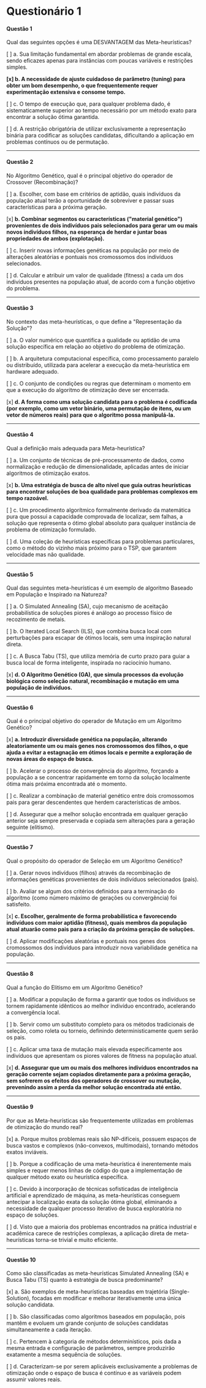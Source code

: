 # Questionário 1

#### Questão 1
Qual das seguintes opções é uma DESVANTAGEM das Meta-heurísticas?

[ ] a. Sua limitação fundamental em abordar problemas de grande escala, sendo eficazes apenas para instâncias com poucas variáveis e restrições simples.

**[x] b. A necessidade de ajuste cuidadoso de parâmetro (tuning) para obter um bom desempenho, o que frequentemente requer experimentação extensiva e consome tempo.**

[ ] c. O tempo de execução que, para qualquer problema dado, é sistematicamente superior ao tempo necessário por um método exato para encontrar a solução ótima garantida.

[ ] d. A restrição obrigatória de utilizar exclusivamente a representação binária para codificar as soluções candidatas, dificultando a aplicação em problemas contínuos ou de permutação.

---

#### Questão 2
No Algoritmo Genético, qual é o principal objetivo do operador de Crossover (Recombinação)?

[ ] a. Escolher, com base em critérios de aptidão, quais indivíduos da população atual terão a oportunidade de sobreviver e passar suas características para a próxima geração.

[x] **b. Combinar segmentos ou características ("material genético") provenientes de dois indivíduos pais selecionados para gerar um ou mais novos indivíduos filhos, na esperança de herdar e juntar boas propriedades de ambos (explotação).**

[ ] c. Inserir novas informações genéticas na população por meio de alterações aleatórias e pontuais nos cromossomos dos indivíduos selecionados.

[ ] d. Calcular e atribuir um valor de qualidade (fitness) a cada um dos indivíduos presentes na população atual, de acordo com a função objetivo do problema.

---

#### Questão 3
No contexto das meta-heurísticas, o que define a "Representação da Solução"?

[ ] a. O valor numérico que quantifica a qualidade ou aptidão de uma solução específica em relação ao objetivo do problema de otimização.

[ ] b. A arquitetura computacional específica, como processamento paralelo ou distribuído, utilizada para acelerar a execução da meta-heurística em hardware adequado.

[ ] c. O conjunto de condições ou regras que determinam o momento em que a execução do algoritmo de otimização deve ser encerrada.

[x] **d. A forma como uma solução candidata para o problema é codificada (por exemplo, como um vetor binário, uma permutação de itens, ou um vetor de números reais) para que o algoritmo possa manipulá-la.**

---

#### Questão 4
Qual a definição mais adequada para Meta-heurística?

[ ] a. Um conjunto de técnicas de pré-processamento de dados, como normalização e redução de dimensionalidade, aplicadas antes de iniciar algoritmos de otimização exatos.

[x] **b. Uma estratégia de busca de alto nível que guia outras heurísticas para encontrar soluções de boa qualidade para problemas complexos em tempo razoável.**

[ ] c. Um procedimento algorítmico formalmente derivado da matemática pura que possui a capacidade comprovada de localizar, sem falhas, a solução que representa o ótimo global absoluto para qualquer instância de problema de otimização formulado.

[ ] d. Uma coleção de heurísticas específicas para problemas particulares, como o método do vizinho mais próximo para o TSP, que garantem velocidade mas não qualidade.

---

#### Questão 5
Qual das seguintes meta-heurísticas é um exemplo de algoritmo Baseado em População e Inspirado na Natureza?

[ ] a. O Simulated Annealing (SA), cujo mecanismo de aceitação probabilística de soluções piores é análogo ao processo físico de recozimento de metais.

[ ] b. O Iterated Local Search (ILS), que combina busca local com perturbações para escapar de ótimos locais, sem uma inspiração natural direta.

[ ] c. A Busca Tabu (TS), que utiliza memória de curto prazo para guiar a busca local de forma inteligente, inspirada no raciocínio humano.

[x] **d. O Algoritmo Genético (GA), que simula processos da evolução biológica como seleção natural, recombinação e mutação em uma população de indivíduos.**

---

#### Questão 6
Qual é o principal objetivo do operador de Mutação em um Algoritmo Genético?

[x] **a. Introduzir diversidade genética na população, alterando aleatoriamente um ou mais genes nos cromossomos dos filhos, o que ajuda a evitar a estagnação em ótimos locais e permite a exploração de novas áreas do espaço de busca.**

[ ] b. Acelerar o processo de convergência do algoritmo, forçando a população a se concentrar rapidamente em torno da solução localmente ótima mais próxima encontrada até o momento.

[ ] c. Realizar a combinação de material genético entre dois cromossomos pais para gerar descendentes que herdem características de ambos.

[ ] d. Assegurar que a melhor solução encontrada em qualquer geração anterior seja sempre preservada e copiada sem alterações para a geração seguinte (elitismo).

---

#### Questão 7
Qual o propósito do operador de Seleção em um Algoritmo Genético?

[ ] a. Gerar novos indivíduos (filhos) através da recombinação de informações genéticas provenientes de dois indivíduos selecionados (pais).

[ ] b. Avaliar se algum dos critérios definidos para a terminação do algoritmo (como número máximo de gerações ou convergência) foi satisfeito.

[x] **c. Escolher, geralmente de forma probabilística e favorecendo indivíduos com maior aptidão (fitness), quais membros da população atual atuarão como pais para a criação da próxima geração de soluções.**

[ ] d. Aplicar modificações aleatórias e pontuais nos genes dos cromossomos dos indivíduos para introduzir nova variabilidade genética na população.

---

#### Questão 8
Qual a função do Elitismo em um Algoritmo Genético?

[ ] a. Modificar a população de forma a garantir que todos os indivíduos se tornem rapidamente idênticos ao melhor indivíduo encontrado, acelerando a convergência local.

[ ] b. Servir como um substituto completo para os métodos tradicionais de seleção, como roleta ou torneio, definindo deterministicamente quem serão os pais.

[ ] c. Aplicar uma taxa de mutação mais elevada especificamente aos indivíduos que apresentam os piores valores de fitness na população atual.

[x] **d. Assegurar que um ou mais dos melhores indivíduos encontrados na geração corrente sejam copiados diretamente para a próxima geração, sem sofrerem os efeitos dos operadores de crossover ou mutação, prevenindo assim a perda da melhor solução encontrada até então.**

---

#### Questão 9
Por que as Meta-heurísticas são frequentemente utilizadas em problemas de otimização do mundo real?

[x] a. Porque muitos problemas reais são NP-difíceis, possuem espaços de busca vastos e complexos (não-convexos, multimodais), tornando métodos exatos inviáveis.

[ ] b. Porque a codificação de uma meta-heurística é inerentemente mais simples e requer menos linhas de código do que a implementação de qualquer método exato ou heurística específica.

[ ] c. Devido à incorporação de técnicas sofisticadas de inteligência artificial e aprendizado de máquina, as meta-heurísticas conseguem antecipar a localização exata da solução ótima global, eliminando a necessidade de qualquer processo iterativo de busca exploratória no espaço de soluções.

[ ] d. Visto que a maioria dos problemas encontrados na prática industrial e acadêmica carece de restrições complexas, a aplicação direta de meta-heurísticas torna-se trivial e muito eficiente.

---

#### Questão 10
Como são classificadas as meta-heurísticas Simulated Annealing (SA) e Busca Tabu (TS) quanto à estratégia de busca predominante?

[x] a. São exemplos de meta-heurísticas baseadas em trajetória (Single-Solution), focadas em modificar e melhorar iterativamente uma única solução candidata.

[ ] b. São classificadas como algoritmos baseados em população, pois mantêm e evoluem um grande conjunto de soluções candidatas simultaneamente a cada iteração.

[ ] c. Pertencem à categoria de métodos determinísticos, pois dada a mesma entrada e configuração de parâmetros, sempre produzirão exatamente a mesma sequência de soluções.

[ ] d. Caracterizam-se por serem aplicáveis exclusivamente a problemas de otimização onde o espaço de busca é contínuo e as variáveis podem assumir valores reais.